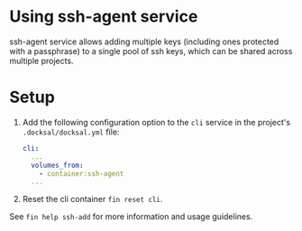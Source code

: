 # Using ssh-agent service

ssh-agent service allows adding multiple keys (including ones protected with a passphrase) to a single pool of ssh keys,
which can be shared across multiple projects.

# Setup

1. Add the following configuration option to the `cli` service in the project's `.docksal/docksal.yml` file:

    ```yml
    cli:
      ...
      volumes_from:
        - container:ssh-agent
      ...
    ```
2. Reset the cli container `fin reset cli`.

See `fin help ssh-add` for more information and usage guidelines.
